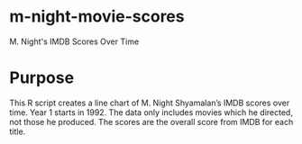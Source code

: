 # m-night-movie-scores
M. Night's IMDB Scores Over Time

# Purpose
This R script creates a line chart of M. Night Shyamalan’s IMDB scores over time. Year 1 starts in 1992. The data only includes movies which he directed, not those he produced. The scores are the overall score from IMDB for each title.
